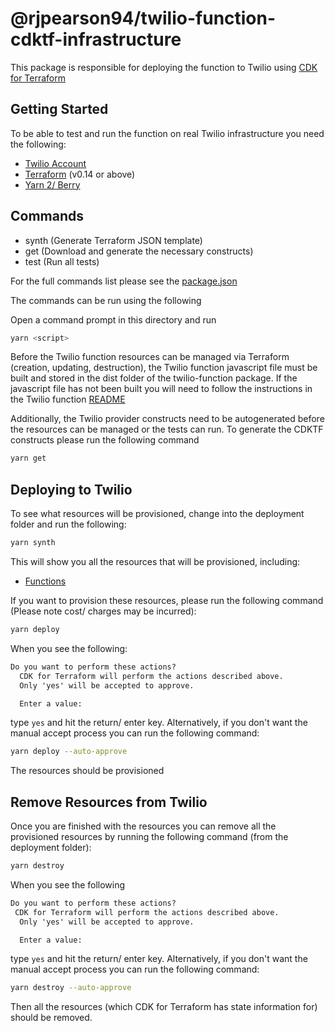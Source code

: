 # @rjpearson94/twilio-function-cdktf-infrastructure

This package is responsible for deploying the function to Twilio using [CDK for Terraform](https://github.com/hashicorp/terraform-cdk)

## Getting Started

To be able to test and run the function on real Twilio infrastructure you need the following:

- [Twilio Account](https://www.twilio.com/)
- [Terraform](https://www.terraform.io/) (v0.14 or above)
- [Yarn 2/ Berry](https://yarnpkg.com/)

## Commands

- synth (Generate Terraform JSON template)
- get (Download and generate the necessary constructs)
- test (Run all tests)

For the full commands list please see the [package.json](./package.json)

The commands can be run using the following

Open a command prompt in this directory and run

```sh
yarn <script>
```

Before the Twilio function resources can be managed via Terraform (creation, updating, destruction), the Twilio function javascript file must be built and stored in the dist folder of the twilio-function package. If the javascript file has not been built you will need to follow the instructions in the Twilio function [README](../../README.md)

Additionally, the Twilio provider constructs need to be autogenerated before the resources can be managed or the tests can run. To generate the CDKTF constructs please run the following command

```sh
yarn get
```

## Deploying to Twilio

To see what resources will be provisioned, change into the deployment folder and run the following:

```bash
yarn synth
```

This will show you all the resources that will be provisioned, including:

- [Functions](https://www.twilio.com/docs/runtime/functions)

If you want to provision these resources, please run the following command (Please note cost/ charges may be incurred):

```bash
yarn deploy
```

When you see the following:

```txt
Do you want to perform these actions?
  CDK for Terraform will perform the actions described above.
  Only 'yes' will be accepted to approve.

  Enter a value:
```

type `yes` and hit the return/ enter key. Alternatively, if you don't want the manual accept process you can run the following command:

```bash
yarn deploy --auto-approve
```

The resources should be provisioned

## Remove Resources from Twilio

Once you are finished with the resources you can remove all the provisioned resources by running the following command (from the deployment folder):

```bash
yarn destroy
```

When you see the following

```txt
Do you want to perform these actions?
 CDK for Terraform will perform the actions described above.
  Only 'yes' will be accepted to approve.

  Enter a value:
```

type `yes` and hit the return/ enter key. Alternatively, if you don't want the manual accept process you can run the following command:

```bash
yarn destroy --auto-approve
```

Then all the resources (which CDK for Terraform has state information for) should be removed.
